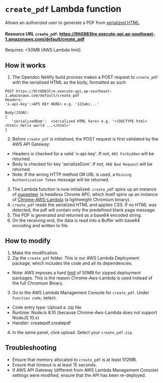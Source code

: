 # `create_pdf` Lambda function
Allows an authorized user to generate a PDF from [serialized HTML](https://github.com/jsdom/jsdom#serializing-the-document-with-serialize).
#### Resource URL `create_pdf`: https://9lt0883lre.execute-api.ap-southeast-1.amazonaws.com/default/create_pdf
Requires: <50MB (AWS Lambda limit)
## How it works
1. The Opendoc Netlify build process makes a POST request to `create_pdf` with the serialized HTML as the body, formatted as such
```
POST https://9lt0883lre.execute-api.ap-southeast-1.amazonaws.com/default/create_pdf
Headers:
'x-api-key':<API KEY HERE> e.g. '123abc...'

Body(JSON):
{
   'serializedDom':  <serialized HTML here> e.g. '<!DOCTYPE html><html> Hello world ...</html>'
}
```
2. Before `create_pdf` is initialised, the POST request is first validated by the AWS API Gateway:  
 - Headers is checked for a valid 'x-api-key'. If not, `403 Forbidden` will be returned.
 - Body is checked for key 'serializeDom'. If not, `400 Bad Request` will be returned.
 - Note: If the wrong HTTP method OR URL is used, a `Missing Authentication Token` message will be returned.

3. The Lambda function is now initialized. `create_pdf` spins up an instance of [puppeteer](https://github.com/GoogleChrome/puppeteer) (a headless Chrome API), which itself spins up an instance of [Chrome-AWS-Lambda](https://github.com/alixaxel/chrome-aws-lambda) (a lightweight Chromium binary).
4. `create_pdf` reads the serialized HTML and applies CSS. If no HTML was detected, the pdf will contain only the predefined blank page message.
5. The PDF is generated and returned as a base64 encoded string.
6. On the receiving end, the data is read into a Buffer with base64 encoding and written to file.

## How to modify
1. Make the modification.
2. Zip the `create_pdf` folder. This is our AWS Lambda Deployment package, which includes the code and all its dependencies.
 - Note: AWS imposes a hard [limit](https://docs.aws.amazon.com/lambda/latest/dg/limits.html) of 50MB for zipped deployment packages. This is the reason Chrome-Aws-Lambda is used instead of the full Chromium Binary.
3. Go to the AWS Lambda Management Console for `create_pdf`. Under `Function code`, select:  
 - Code entry type: Upload a .zip file
 - Runtime: NodeJs 8.10 (because Chrome-Aws-Lambda does not support NodeJS 10.x)
 - Handler: createpdf.createpdf
4. In the same panel, click upload. Select your `create_pdf.zip`.

## Troubleshooting
 - Ensure that memory allocated to `create_pdf` is at least 512MB.
 - Ensure that timeout is at least 15 seconds.
 - If AWS API Gateway (different from AWS Lambda Management Console) settings were modified, ensure that the API has been re-deployed.